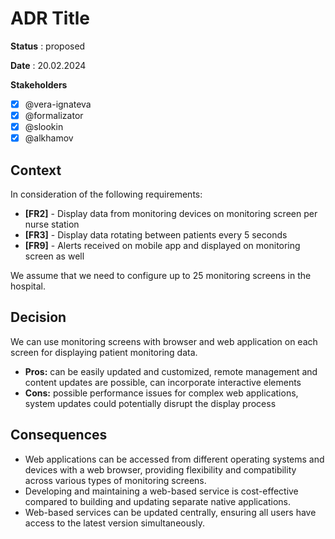 # ADR Title

**Status** : proposed

**Date** : 20.02.2024

**Stakeholders**

- [x] @vera-ignateva
- [x] @formalizator
- [x] @slookin
- [x] @alkhamov

## Context

In consideration of the following requirements:

- **[FR2]** - Display data from monitoring devices on monitoring screen per nurse station
- **[FR3]** - Display data rotating between patients every 5 seconds
- **[FR9]** - Alerts received on mobile app and displayed on monitoring screen as well

We assume that we need to configure up to 25 monitoring screens in the hospital.

## Decision

We can use monitoring screens with browser and web application on each screen for displaying patient monitoring data.

* **Pros:** can be easily updated and customized, remote management and content updates are possible, can incorporate interactive elements
* **Cons:** possible performance issues for complex web applications, system updates could potentially disrupt the display process

## Consequences

- Web applications can be accessed from different operating systems and devices with a web browser, providing flexibility and compatibility across various types of monitoring screens.
- Developing and maintaining a web-based service is cost-effective compared to building and updating separate native applications.
- Web-based services can be updated centrally, ensuring all users have access to the latest version simultaneously.

